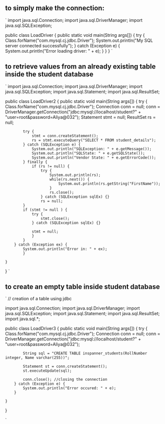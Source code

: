 ## to simply make the connection:

`
import java.sql.Connection;
import java.sql.DriverManager;
import java.sql.SQLException;

public class LoadDriver {
public static void main(String args[]) {
try {
Class.forName("com.mysql.cj.jdbc.Driver");
System.out.println("My SQL server connected successfully");
} catch (Exception e) {
System.out.println("Error loading driver: " + e);
}
}
}
`

## to retrieve values from an already existing table inside the student database

`
import java.sql.Connection;
import java.sql.DriverManager;
import java.sql.SQLException;
import java.sql.Statement;
import java.sql.ResultSet;

public class LoadDriver2 {
public static void main(String args[]) {
try {
Class.forName("com.mysql.cj.jdbc.Driver");
Connection conn = null;
conn = DriverManager.getConnection("jdbc:mysql://localhost/student?" + "user=root&password=Aliya@032");
Statement stmt = null;
ResultSet rs = null;

    		try {
    			stmt = conn.createStatement();
    			rs = stmt.executeQuery("SELECT * FROM student_details");
    		} catch (SQLException e) {
    			System.out.println("SQLException: " + e.getMessage());
    			System.out.println("SQLState: " + e.getSQLState());
    			System.out.println("Vendor State: " + e.getErrorCode());
    		} finally {
    			if (rs != null) {
    				try {
    					System.out.println(rs);
    					while(rs.next()) {
    						System.out.println(rs.getString("FirstName"));
    					}
    					rs.close();
    				} catch (SQLException sqlEx) {}
    				rs = null;
    		}
    		if (stmt != null ) {
    			try {
    				stmt.close();
    			} catch (SQLException sqlEx) {}

    			stmt = null;
    			}
    		}
    	} catch (Exception ex) {
    		System.out.println("Error in: " + ex);
    		}

    }

}
`

## to create an empty table inside student database

`
// creation of a table using jdbc

import java.sql.Connection;
import java.sql.DriverManager;
import java.sql.SQLException;
import java.sql.Statement;
import java.sql.ResultSet;
import java.sql.\*;

public class LoadDriver3 {
public static void main(String args[]) {
try {
Class.forName("com.mysql.cj.jdbc.Driver");
Connection conn = null;
conn = DriverManager.getConnection("jdbc:mysql://localhost/student?" + "user=root&password=Aliya@032");

    		String sql = "CREATE TABLE inspanner_students(RollNumber integer, Name varchar(255))";

    		Statement st = conn.createStatement();
    		st.executeUpdate(sql);

    		conn.close(); //closing the connection
    	} catch (Exception e) {
    		System.out.println("Error occured: " + e);
    	}

    }

}

`
